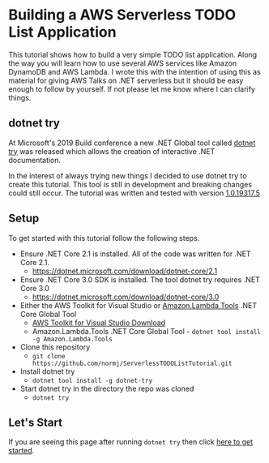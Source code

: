 # Building a AWS Serverless TODO List Application

This tutorial shows how to build a very simple TODO list application. Along the way you will learn how to use several AWS services like Amazon DynamoDB and AWS Lambda.
I wrote this with the intention of using this as material for giving AWS Talks on .NET serverless but it should be easy enough to follow by yourself. 
If not please let me know where I can clarify things.


## dotnet try

At Microsoft's 2019 Build conference a new .NET Global tool called <a href="https://github.com/dotnet/try" target="_blank">dotnet try</a> was released which allows the creation of interactive .NET documentation. 

In the interest of always trying new things I decided to use dotnet try to create this tutorial. This tool is still in development and breaking changes could still occur. The tutorial was written and tested with version <a href="https://www.nuget.org/packages/dotnet-try/1.0.19317.5" target="blank">1.0.19317.5</a>


## Setup

To get started with this tutorial follow the following steps.

* Ensure .NET Core 2.1 is installed. All of the code was written for .NET Core 2.1.
  * https://dotnet.microsoft.com/download/dotnet-core/2.1
* Ensure .NET Core 3.0 SDK is installed. The tool dotnet try requires .NET Core 3.0
  * https://dotnet.microsoft.com/download/dotnet-core/3.0
* Either the AWS Toolkit for Visual Studio or <a href="https://github.com/aws/aws-extensions-for-dotnet-cli#aws-lambda-amazonlambdatools" target="_blank">Amazon.Lambda.Tools</a> .NET Core Global Tool
  * <a href="https://marketplace.visualstudio.com/items?itemName=AmazonWebServices.AWSToolkitforVisualStudio2017" target="_blank">AWS Toolkit for Visual Studio Download</a>
  * Amazon.Lambda.Tools .NET Core Global Tool - `dotnet tool install -g Amazon.Lambda.Tools`
* Clone this repository
  * `git clone https://github.com/normj/ServerlessTODOListTutorial.git`
* Install dotnet try
  * `dotnet tool install -g dotnet-try`
* Start dotnet try in the directory the repo was cloned
  * `dotnet try`


## Let's Start

If you are seeing this page after running `dotnet try` then click [here to get started](./DotnetTryMaterial/GettingStarted.md).  